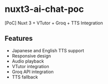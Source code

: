# nuxt3-ai-chat-poc
[PoC] Nuxt 3 + VTutor + Groq + TTS Integration  

## Features
- Japanese and English TTS support
- Responsive design
- Audio playback
- VTutor integration
- Groq API integration
- TTS fallback
